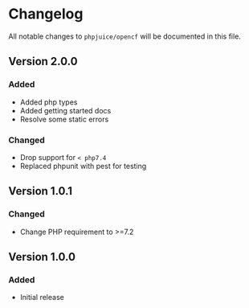 # Changelog

All notable changes to `phpjuice/opencf` will be documented in this file.

## Version 2.0.0

### Added

- Added php types
- Added getting started docs
- Resolve some static errors

### Changed

- Drop support for `< php7.4`
- Replaced phpunit with pest for testing

## Version 1.0.1

### Changed

- Change PHP requirement to >=7.2

## Version 1.0.0

### Added

- Initial release
